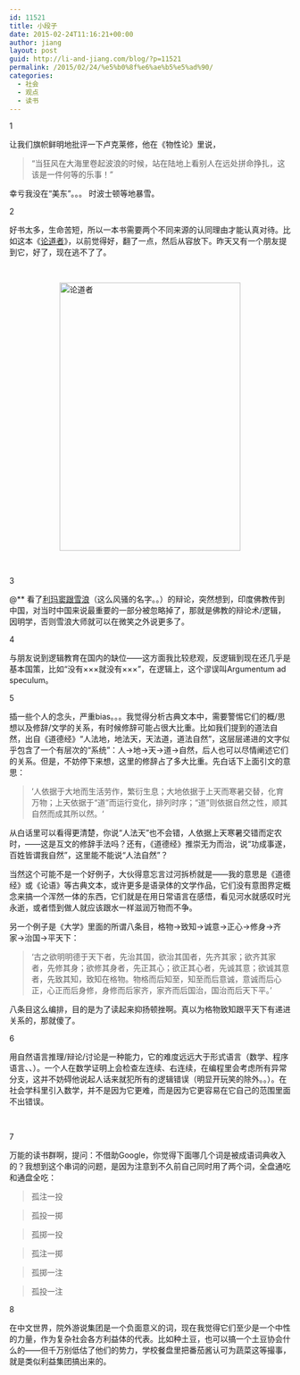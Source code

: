 ```yaml
---
id: 11521
title: 小段子
date: 2015-02-24T11:16:21+00:00
author: jiang
layout: post
guid: http://li-and-jiang.com/blog/?p=11521
permalink: /2015/02/24/%e5%b0%8f%e6%ae%b5%e5%ad%90/
categories:
  - 社会
  - 观点
  - 读书
---
```

1

让我们旗帜鲜明地批评一下卢克莱修，他在《物性论》里说，

> “当狂风在大海里卷起波浪的时候，站在陆地上看别人在远处拼命挣扎，这该是一件何等的乐事！”

幸亏我没在“美东”。。。 时波士顿等地暴雪。

2

好书太多，生命苦短，所以一本书需要两个不同来源的认同理由才能认真对待。比如这本《[论道者](http://book.douban.com/subject/1215736/)》，以前觉得好，翻了一点，然后从容放下。昨天又有一个朋友提到它，好了，现在逃不了了。

&nbsp;

[<img style="background-image: none; float: none; padding-top: 0px; padding-left: 0px; margin-left: auto; display: block; padding-right: 0px; margin-right: auto; border: 0px;" title="论道者" src="http://jiangtanghu.com/cn/wp-content/uploads/2015/02/thumb.jpg" alt="论道者" width="324" height="480" border="0" />](http://jiangtanghu.com/cn/wp-content/uploads/2015/02/e053d5acea5c.jpg)

&nbsp;

3

@** 看了[利玛窦跟雪浪](http://bbs.tianya.cn/post-647-17034-1.shtml)（这么风骚的名字。。）的辩论，突然想到，印度佛教传到中国，对当时中国来说最重要的一部分被忽略掉了，那就是佛教的辩论术/逻辑，因明学，否则雪浪大师就可以在微笑之外说更多了。

4

与朋友说到逻辑教育在国内的缺位——这方面我比较悲观，反逻辑到现在还几乎是基本国策，比如“没有×××就没有×××”，在逻辑上，这个谬误叫Argumentum ad speculum。

5

插一些个人的念头，严重bias。。。我觉得分析古典文本中，需要警惕它们的概/思想以及修辞/文学的关系，有时候修辞可能占很大比重。比如我们提到的道法自然，出自《道德经》“人法地，地法天，天法道，道法自然”，这层层递进的文字似乎包含了一个有层次的“系统”：人->地->天->道->自然，后人也可以尽情阐述它们的关系。但是，不妨停下来想，这里的修辞占了多大比重。先白话下上面引文的意思：

> ’人依据于大地而生活劳作，繁衍生息；大地依据于上天而寒暑交替，化育万物；上天依据于“道”而运行变化，排列时序；“道”则依据自然之性，顺其自然而成其所以然。‘

从白话里可以看得更清楚，你说“人法天”也不会错，人依据上天寒暑交错而定农时，——这是互文的修辞手法吗？还有，《道德经》推崇无为而治，说“功成事遂，百姓皆谓我自然”，这里能不能说“人法自然”？

当然这个可能不是一个好例子，大伙得意忘言过河拆桥就是——我的意思是《道德经》或《论语》等古典文本，或许更多是语录体的文学作品，它们没有意图界定概念来搞一个浑然一体的东西，它们就是在用日常语言在感悟，看见河水就感叹时光永逝，或者悟到做人就应该跟水一样滋润万物而不争。

另一个例子是《大学》里面的所谓八条目，格物->致知->诚意->正心->修身->齐家->治国->平天下：

> ‘古之欲明明德于天下者，先治其国，欲治其国者，先齐其家；欲齐其家者，先修其身；欲修其身者，先正其心；欲正其心者，先诚其意；欲诚其意者，先致其知，致知在格物。物格而后知至，知至而后意诚，意诚而后心正，心正而后身修，身修而后家齐，家齐而后国治，国治而后天下平。’

八条目这么编排，目的是为了读起来抑扬顿挫啊。真以为格物致知跟平天下有递进关系的，那就傻了。

6

用自然语言推理/辩论/讨论是一种能力，它的难度远远大于形式语言（数学、程序语言、、）。一个人在数学证明上会检查左连续、右连续，在编程里会考虑所有异常分支，这并不妨碍他说起人话来就犯所有的逻辑错误（明显开玩笑的除外。。）。在社会学科里引入数学，并不是因为它更难，而是因为它更容易在它自己的范围里面不出错误。

&nbsp;

7

万能的读书群啊，提问：不借助Google，你觉得下面哪几个词是被成语词典收入的？我想到这个串词的问题，是因为注意到不久前自己同时用了两个词，全盘通吃和通盘全吃：

> 孤注一投
  
> 孤投一掷
  
> 孤掷一投
  
> 孤注一掷
  
> 孤掷一注
  
> 孤投一注

8

在中文世界，院外游说集团是一个负面意义的词，现在我觉得它们至少是一个中性的力量，作为复杂社会各方利益体的代表。比如种土豆，也可以搞一个土豆协会什么的——但千万别低估了他们的势力，学校餐盘里把番茄酱认可为蔬菜这等撮事，就是类似利益集团搞出来的。